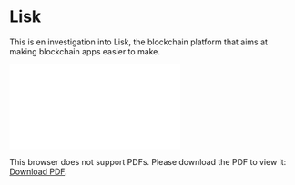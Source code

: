 # Lisk

This is en investigation into Lisk, the blockchain platform that aims at making blockchain apps easier to make.

<object data="Lisk.pdf" type="application/pdf" width="700px" height="700px">
    <embed src="Lisk.pdf">
        <p>This browser does not support PDFs. Please download the PDF to view it: <a href="Lisk.pdf">Download PDF</a>.</p>
    </embed>
</object>